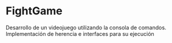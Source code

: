 # FightGame

Desarrollo de un videojuego utilizando la consola de comandos. Implementación de herencia e interfaces para su ejecución
